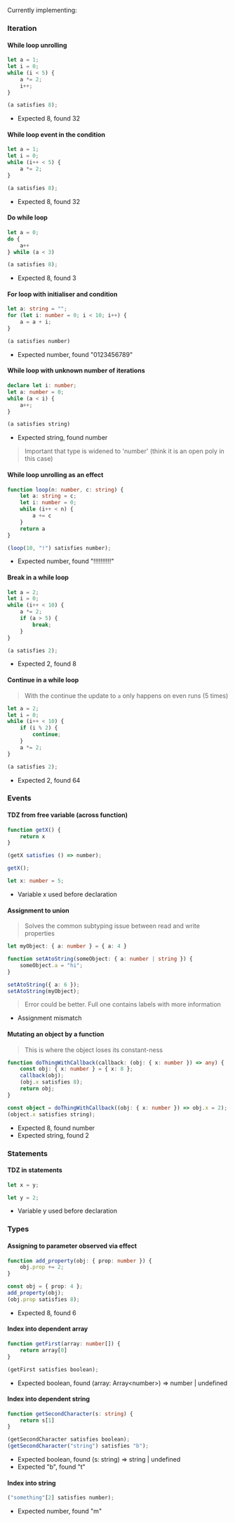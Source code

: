 Currently implementing:

### Iteration

#### While loop unrolling

```ts
let a = 1;
let i = 0;
while (i < 5) {
    a *= 2;
    i++;
}

(a satisfies 8);
```

- Expected 8, found 32

#### While loop event in the condition

```ts
let a = 1;
let i = 0;
while (i++ < 5) {
    a *= 2;
}

(a satisfies 8);
```

- Expected 8, found 32

#### Do while loop

```ts
let a = 0;
do {
    a++
} while (a < 3)

(a satisfies 8);
```

- Expected 8, found 3

#### For loop with initialiser and condition

```ts
let a: string = "";
for (let i: number = 0; i < 10; i++) {
    a = a + i;
}

(a satisfies number)
```

- Expected number, found "0123456789"

#### While loop with unknown number of iterations

```ts
declare let i: number;
let a: number = 0;
while (a < i) {
    a++;
}

(a satisfies string)
```

- Expected string, found number

> Important that type is widened to 'number' (think it is an open poly in this case)

#### While loop unrolling as an effect

```ts
function loop(n: number, c: string) {
    let a: string = c;
    let i: number = 0;
    while (i++ < n) {
        a += c
    }
    return a
}

(loop(10, "!") satisfies number);
```

- Expected number, found "!!!!!!!!!!"

#### Break in a while loop

```ts
let a = 2;
let i = 0;
while (i++ < 10) {
    a *= 2;
    if (a > 5) {
        break;
    }
}

(a satisfies 2);
```

- Expected 2, found 8

#### Continue in a while loop

> With the continue the update to `a` only happens on even runs (5 times)

```ts
let a = 2;
let i = 0;
while (i++ < 10) {
    if (i % 2) {
        continue;
    }
    a *= 2;
}

(a satisfies 2);
```

- Expected 2, found 64

### Events

#### TDZ from free variable (across function)

```ts
function getX() {
    return x
}

(getX satisfies () => number);

getX();

let x: number = 5;
```

- Variable x used before declaration

#### Assignment to union

> Solves the common subtyping issue between read and write properties

```ts
let myObject: { a: number } = { a: 4 }

function setAtoString(someObject: { a: number | string }) {
    someObject.a = "hi";
}

setAtoString({ a: 6 });
setAtoString(myObject);
```

> Error could be better. Full one contains labels with more information

- Assignment mismatch

#### Mutating an object by a function

> This is where the object loses its constant-ness

```ts
function doThingWithCallback(callback: (obj: { x: number }) => any) {
    const obj: { x: number } = { x: 8 };
    callback(obj);
    (obj.x satisfies 8);
    return obj;
}

const object = doThingWithCallback((obj: { x: number }) => obj.x = 2);
(object.x satisfies string);
```

- Expected 8, found number
- Expected string, found 2

### Statements

#### TDZ in statements

```ts
let x = y;

let y = 2;
```

- Variable y used before declaration

### Types

#### Assigning to parameter observed via effect

```ts
function add_property(obj: { prop: number }) {
    obj.prop += 2;
}

const obj = { prop: 4 };
add_property(obj);
(obj.prop satisfies 8);
```

- Expected 8, found 6

#### Index into dependent array

```ts
function getFirst(array: number[]) {
    return array[0]
}

(getFirst satisfies boolean);
```

- Expected boolean, found (array: Array\<number>) => number | undefined

#### Index into dependent string

```ts
function getSecondCharacter(s: string) {
    return s[1]
}

(getSecondCharacter satisfies boolean);
(getSecondCharacter("string") satisfies "b");
```

- Expected boolean, found (s: string) => string | undefined
- Expected "b", found "t"

#### Index into string

```ts
("something"[2] satisfies number);
```

- Expected number, found "m"
